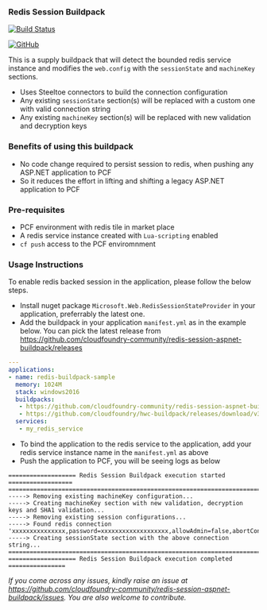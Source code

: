 ### Redis Session Buildpack

[![Build Status](https://dev.azure.com/ajaganathan-cloudfoundry-community/redis-session-aspnet-buildpack/_apis/build/status/cloudfoundry-community.redis-session-aspnet-buildpack?branchName=master)](https://dev.azure.com/ajaganathan-cloudfoundry-community/redis-session-aspnet-buildpack/_build/latest?definitionId=3&branchName=master)

[![GitHub](https://img.shields.io/github/release/cloudfoundry-community/redis-session-aspnet-buildpack.svg?style=flat-square)](https://github.com/cloudfoundry-community/redis-session-aspnet-buildpack/releases)

This is a supply buildpack that will detect the bounded redis service instance and modifies the `web.config` with the `sessionState` and `machineKey` sections.
- Uses Steeltoe connectors to build the connection configuration
- Any existing `sessionState` section(s) will be replaced with a custom one with valid connection string
- Any existing `machineKey` section(s) will be replaced with new validation and decryption keys

### Benefits of using this buildpack
- No code change required to persist session to redis, when pushing any ASP.NET application to PCF 
- So it reduces the effort in lifting and shifting a legacy ASP.NET application to PCF

### Pre-requisites
- PCF environment with redis tile in market place
- A redis service instance created with `Lua-scripting` enabled
- `cf push` access to the PCF enviromnment

### Usage Instructions

To enable redis backed session in the application, please follow the below steps.
- Install nuget package `Microsoft.Web.RedisSessionStateProvider` in your application, preferrably the latest one.
- Add the buildpack in your application `manifest.yml` as in the example below. You can pick the latest release from https://github.com/cloudfoundry-community/redis-session-aspnet-buildpack/releases

```yaml
---
applications:
- name: redis-buildpack-sample
  memory: 1024M
  stack: windows2016
  buildpacks:
   - https://github.com/cloudfoundry-community/redis-session-aspnet-buildpack/releases/download/1.0.0/redis-session-buildpack-win-x64.zip
   - https://github.com/cloudfoundry/hwc-buildpack/releases/download/v3.1.8/hwc-buildpack-windows2016-v3.1.8.zip
  services:
   - my_redis_service
```
- To bind the application to the redis service to the application, add your redis service instance name in the `manifest.yml` as above
- Push the application to PCF, you will be seeing logs as below

```text
=================== Redis Session Buildpack execution started ==================
================================================================================
-----> Removing existing machineKey configuration...
-----> Creating machineKey section with new validation, decryption keys and SHA1 validation...
-----> Removing existing session configurations...
-----> Found redis connection 'xxxxxxxxxxxxxxx,password=xxxxxxxxxxxxxxxxxxx,allowAdmin=false,abortConnect=true,resolveDns=false,ssl=false'
-----> Creating sessionState section with the above connection string...
================================================================================
=================== Redis Session Buildpack execution completed ================
```

*If you come across any issues, kindly raise an issue at https://github.com/cloudfoundry-community/redis-session-aspnet-buildpack/issues. You are also welcome to contribute.*
